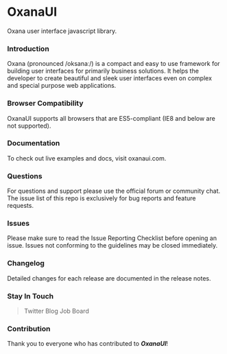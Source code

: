 # OxanaUI
Oxana user interface javascript library.

### Introduction
Oxana (pronounced /oksanaː/) is a compact and easy to use framework for building user interfaces for primarily business solutions. It helps the developer to create  beautiful and sleek user interfaces even on complex and special purpose web applications. 

### Browser Compatibility
OxanaUI supports all browsers that are ES5-compliant (IE8 and below are not supported).

### Documentation
To check out live examples and docs, visit oxanaui.com.

### Questions
For questions and support please use the official forum or community chat. The issue list of this repo is exclusively for bug reports and feature requests.

### Issues
Please make sure to read the Issue Reporting Checklist before opening an issue. Issues not conforming to the guidelines may be closed immediately.

### Changelog
Detailed changes for each release are documented in the release notes.

### Stay In Touch
>Twitter
>Blog
>Job Board

### Contribution
Thank you to everyone who has contributed to ***OxanaUI***!
